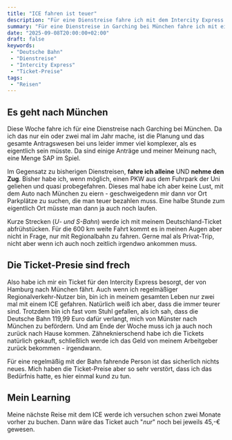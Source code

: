 ```yaml
---
title: "ICE fahren ist teuer"
description: "Für eine Dienstreise fahre ich mit dem Intercity Express nach München"
summary: "Für eine Dienstreise in Garching bei München fahre ich mit einem Intercity Express dort hin. Als ich die Ticket-Preise gesehen habe, wurde mir aber kurz schlecht. Leider hatte ich keine Wahl und musste in den sauren Apfel beißen."
date: "2025-09-08T20:00:00+02:00"
draft: false
keywords:
 - "Deutsche Bahn"
 - "Dienstreise"
 - "Intercity Express"
 - "Ticket-Preise"
tags:
 - "Reisen"
---
```


## Es geht nach München
Diese Woche fahre ich für eine Dienstreise nach Garching bei München.
Da ich das nur ein oder zwei mal im Jahr mache, ist die Planung und
das gesamte Antragswesen bei uns leider immer viel komplexer, als
es eigentlich sein müsste. Da sind einige Anträge und meiner Meinung
nach, eine Menge SAP im Spiel.

Im Gegensatz zu bisherigen Dienstreisen, **fahre ich alleine** UND
**nehme den Zug**. Bisher habe ich, wenn möglich, einen PKW aus
dem Fuhrpark der Uni geliehen und quasi probegefahren. Dieses mal
habe ich aber keine Lust, mit dem Auto nach München zu eiern -
geschweigedenn mir dann vor Ort Parkplätze zu suchen, die man teuer
bezahlen muss. Eine halbe Stunde zum eigentlich Ort müsste man dann
ja auch noch laufen.

Kurze Strecken (_U- und S-Bahn_) werde ich mit meinem Deutschland-Ticket
abfrühstücken. Für die 600 km weite Fahrt kommt es in meinen Augen aber
nicht in Frage, nur mit Regionalbahn zu fahren. Gerne mal als Privat-Trip,
nicht aber wenn ich auch noch zeitlich irgendwo ankommen muss.

## Die Ticket-Presie sind frech
Also habe ich mir ein Ticket für den Intercity Express besorgt, der von Hamburg
nach München fährt. Auch wenn ich regelmäßiger Regionalverkehr-Nutzer bin,
bin ich in meinem gesamten Leben nur zwei mal mit einem ICE gefahren.
Natürlich weiß ich aber, dass die immer teurer sind. Trotzdem bin ich fast
vom Stuhl gefallen, als ich sah, dass die Deutsche Bahn 119,99 Euro dafür
verlangt, mich von Münster nach München zu befördern. Und am Ende der
Woche muss ich ja auch noch zurück nach Hause kommen. Zähneknierschend habe
ich die Tickets natürlich gekauft, schließlich werde ich das Geld von
meinem Arbeitgeber zurück bekommen - irgendwann.

Für eine regelmäßig mit der Bahn fahrende Person ist das sicherlich nichts
neues. Mich haben die Ticket-Preise aber so sehr verstört, dass ich das Bedürfnis
hatte, es hier einmal kund zu tun.

## Mein Learning
Meine nächste Reise mit dem ICE werde ich versuchen schon zwei Monate
vorher zu buchen. Dann wäre das Ticket auch "_nur_" noch bei jeweils 45,-€
gewesen.
